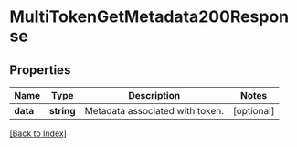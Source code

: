 # MultiTokenGetMetadata200Response

## Properties

Name | Type | Description | Notes
------------ | ------------- | ------------- | -------------
**data** | **string** | Metadata associated with token. | [optional]

[[Back to Index]](../index.md)
